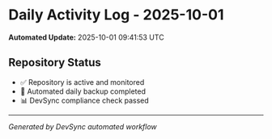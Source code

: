 # Daily Activity Log - 2025-10-01

**Automated Update:** 2025-10-01 09:41:53 UTC

## Repository Status
- ✅ Repository is active and monitored
- 🔄 Automated daily backup completed
- 📊 DevSync compliance check passed

---
*Generated by DevSync automated workflow*
